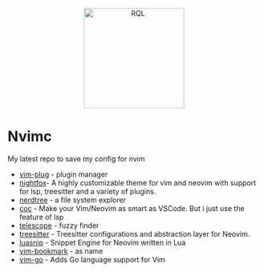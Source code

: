 <p align="center">
	<img src="https://m.media-amazon.com/images/I/81mpLoOgvdL._AC_SL1500_.jpg" height="200" border="0" alt="RQL">
	<br/>
</p>

# Nvimc
My latest repo to save my config for nvim

* [vim-plug](https://github.com/junegunn/vim-plug) - plugin manager
* [nightfox](https://github.com/EdenEast/nightfox.nvim)- A highly customizable theme for vim and neovim with support for lsp, treesitter and a variety of plugins.
* [nerdtree](https://github.com/preservim/nerdtree) - a file system explorer
* [coc](https://github.com/neoclide/coc.nvim) - Make your Vim/Neovim as smart as VSCode. But i just use the feature of lsp
* [telescope](https://github.com/nvim-telescope/telescope.nvim) -  fuzzy finder
* [treesitter](https://github.com/nvim-treesitter/nvim-treesitter) - Treesitter configurations and abstraction layer for Neovim.
* [luasnip](https://github.com/L3MON4D3/LuaSnip) - Snippet Engine for Neovim written in Lua
* [vim-bookmark](https://github.com/MattesGroeger/vim-bookmarks) -  as name
* [vim-go](https://github.com/fatih/vim-go) - Adds Go language support for Vim
